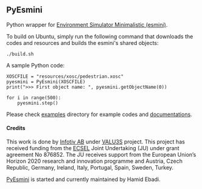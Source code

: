 ## PyEsmini
Python wrapper for [Environment Simulator Minimalistic (esmini)](https://github.com/esmini/esmini).

To build on Ubuntu, simply run the following command that downloads the codes and resources and builds the esmini's shared objects:
```
./build.sh
```

A sample Python code:
```
XOSCFILE = "resources/xosc/pedestrian.xosc"
pyesmini = PyEsmini(XOSCFILE)
print(">>> First object name: ", pyesmini.getObjectName(0))

for i in range(500):
    pyesmini.step()
```




Please check [examples](examples/) directory for example codes and [documentations](/docs).

#### Credits

This work is done by [Infotiv AB](https://www.infotiv.se) under [VALU3S](https://valu3s.eu/) project. This project has received funding from the [ECSEL](https://www.ecsel.eu) Joint Undertaking (JU) under grant agreement No 876852. The JU receives support from the European Union’s Horizon 2020 research and innovation programme and Austria, Czech Republic, Germany, Ireland, Italy, Portugal, Spain, Sweden, Turkey.

[PyEsmini](https://github.com/ebadi/pyesmini) is started and currently maintained by Hamid Ebadi.
